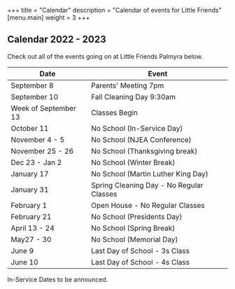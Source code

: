 +++
title = "Calendar"
description = "Calendar of events for Little Friends"
[menu.main]
  weight = 3
+++

## Calendar 2022 - 2023

Check out all of the events going on at Little Friends Palmyra below. 

|Date|Event|
|--- |--- |
|September 8|Parents' Meeting 7pm|
|September 10|Fall Cleaning Day 9:30am|
|Week of September 13|Classes Begin|
|October 11|No School (In-Service Day)|
|November 4 - 5|No School (NJEA Conference)|
|November 25 - 26|No School (Thanksgiving break)|
|Dec 23 - Jan 2|No School (Winter Break)|
|January 17|No School (Martin Luther King Day)|
|January 31|Spring Cleaning Day - No Regular Classes|
|February 1|Open House - No Regular Classes|
|February 21|No School (Presidents Day)|
|April 13 - 24|No School (Spring Break)|
|May27 - 30|No School (Memorial Day)|
|June 9|Last Day of School - 3s Class|
|June 10|Last Day of School - 4s Class|

In-Service Dates to be announced.